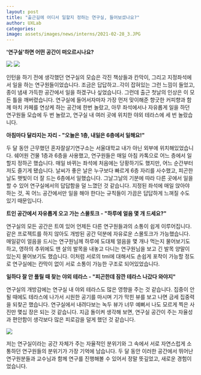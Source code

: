 ```yaml
---
layout: post
title: "출근길에 어디서 일할지 정하는 연구실, 들어보셨나요?"
author: UXLab
categories:
image: assets/images/news/interns/2021-02-28_3.JPG
---
```


<p style = "font-weight:bold">'연구실'하면 어떤 공간이 떠오르시나요?</p>
<div stryle="display:flex; justify-content:space-between">
    <img src="{{site.baseurl}}/assets/images/news/interns/2021-02-28_1.JPG">
    <img src="{{site.baseurl}}/assets/images/news/interns/2021-02-28_2.JPG">
</div>
<p>인턴을 하기 전에 생각했던 연구실의 모습은 각진 책상들과 칸막이, 그리고 지정좌석에서 일을 하는 연구원들이었습니다. 조금은 답답하고..각이 잡혀있는 그런 느낌이 들었고, 종이 냄새 가득한 공간에서 일을 하겠구나 싶었습니다. 그런데 출근 첫날의 인상은 이 모든 틀을 깨버렸습니다. 연구실에 들어서자마자 가장 먼저 맞이해준 향긋한 커피향과 함께 마치 카페를 연상케 하는 공간에 한번 놀랐고, 아무 좌석에서나 자유롭게 일을 하던 연구원들 모습에 두 번 놀랐고, 연구실 내 여러 곳에 위치한 야외 테라스에 세 번 놀랐습니다.</p>
<p style = "font-weight:bold">아침마다 달라지는 자리 - "오늘은 1층, 내일은 6층에서 일해요!"</p>
<p>두 달 동안 근무했던 혼자잘살기연구소는 서울대학교 내가 아닌 외부에 위치해있었습니다. 쉐어원 건물 1층과 6층을 사용했고, 연구원들은 매일 아침 카톡으로 어느 층에서 일할지 정하곤 했습니다. 매일 바뀌는 좌석에 처음에는 당황하기도 했지만, 어느 순간부터 저도 즐기게 됐습니다. 날씨가 좋은 날은 누구보다 빠르게 6층 자리를 사수했고, 피곤한 날도 햇빛이 더 잘 드는 6층에서 일했습니다. 그날그날의 기분에 따라 다른 곳에서 일을 할 수 있어 연구실에서의 답답함을 덜 느꼈던 것 같습니다. 지정된 좌석에 매일 앉아야 하는 것, 꼭 어느 공간에서만 일을 해야 한다는 규칙들이 가끔은 답답하게 느껴질 수도 있기 때문입니다.</p>
<p style = "font-weight:bold">트인 공간에서 자유롭게 오고 가는 스몰토크 - "하루에 얼음 몇 개 드세요?"</p>
<p>연구실의 모든 공간은 트여 있어 언제든 다른 연구원들과의 소통이 쉽게 이루어집니다. 같은 프로젝트를 하지 않아도 개방된 공간 덕분에 자유로운 스몰토크가 가능했습니다. 매일같이 얼음을 드시는 연구원님께 하루에 도대체 얼음을 몇 개나 먹는지 물어보기도 하고, 영하의 추위에도 맨 살의 발목을 내놓고 다니는 연구원님을 보고 긴 발목 양말이 있는지 물어보기도 했습니다. 이처럼 서로의 tmi에 대해서도 손쉽게 포착이 가능할 정도로 연구실에는 칸막이 없이 서로 소통이 가능한 구조로 되어있었습니다.</p>
<p style = "font-weight:bold">일하다 잘 안 풀릴 때 찾는 야외 테라스 - "피곤한데 잠깐 테라스 나갔다 와야지"</p>
<p>연구실의 개방감에는 연구실 내 야외 테라스도 많은 영향을 주는 것 같습니다. 집중이 안 될 때에도 테라스에 나가서 시원한 공기를 마시며 기가 막힌 뷰를 보고 나면 금세 집중력을 되찾곤 했습니다. 연구실에서 내려다보는 녹두 뷰가 너무 예뻐서 나도 모르게 찍은 사진만 몇십 장은 되는 것 같습니다. 지금 돌이켜 생각해 보면, 연구실 공간이 주는 자율성과 편안함이 생각보다 많은 피로감을 덜게 했던 것 같습니다.</p>
<img src="{{site.baseurl}}/assets/images/news/interns/2021-02-28_3.JPG" align="center">
<p>저는 연구실이라는 공간 자체가 주는 자율적인 분위기와 그 속에서 서로 자연스럽게 소통하던 연구원들의 분위기가 가장 기억에 남습니다. 두 달 동안 이러한 공간에서 뛰어난 연구원분들과 교수님과 함께 연구를 진행해볼 수 있어서 정말 뜻깊었고, 새로운 경험이었습니다.</p>
